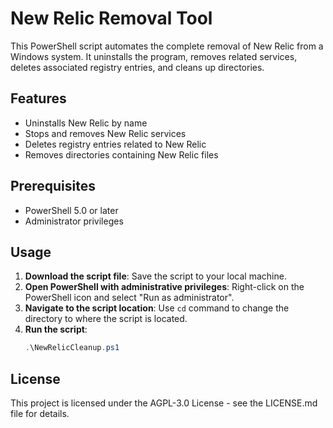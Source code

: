 # New Relic Removal Tool
This PowerShell script automates the complete removal of New Relic from a Windows system. It uninstalls the program, removes related services, deletes associated registry entries, and cleans up directories. 

## Features

- Uninstalls New Relic by name
- Stops and removes New Relic services
- Deletes registry entries related to New Relic
- Removes directories containing New Relic files

## Prerequisites

- PowerShell 5.0 or later
- Administrator privileges

## Usage

1. **Download the script file**: Save the script to your local machine.
2. **Open PowerShell with administrative privileges**: Right-click on the PowerShell icon and select "Run as administrator".
3. **Navigate to the script location**: Use `cd` command to change the directory to where the script is located.
4. **Run the script**:
   ```powershell
   .\NewRelicCleanup.ps1


## License

This project is licensed under the AGPL-3.0 License - see the LICENSE.md file for details.
